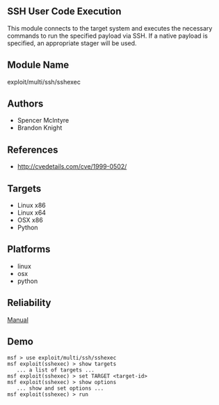 ## SSH User Code Execution

This module connects to the target system and executes the 
necessary commands to run the specified payload via SSH. If 
a native payload is specified, an appropriate stager will be 
used.


## Module Name
exploit/multi/ssh/sshexec

## Authors
* Spencer McIntyre
* Brandon Knight


## References
* http://cvedetails.com/cve/1999-0502/



## Targets
* Linux x86
* Linux x64
* OSX x86
* Python


## Platforms
* linux
* osx
* python

## Reliability
[Manual](https://github.com/rapid7/metasploit-framework/wiki/Exploit-Ranking)

## Demo

```
msf > use exploit/multi/ssh/sshexec
msf exploit(sshexec) > show targets
   ... a list of targets ...
msf exploit(sshexec) > set TARGET <target-id>
msf exploit(sshexec) > show options
   ... show and set options ...
msf exploit(sshexec) > run
```
    
    